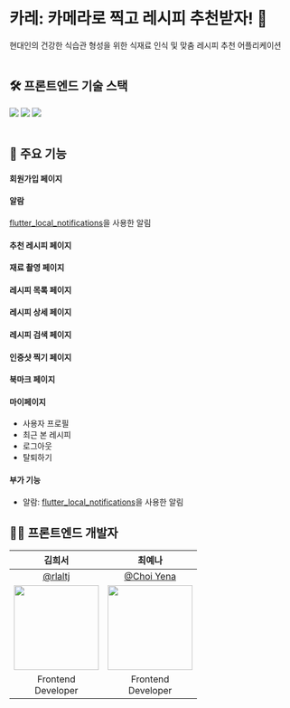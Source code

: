 # 카레: 카메라로 찍고 레시피 추천받자! 🍛
현대인의 건강한 식습관 형성을 위한 식재료 인식 및 맞춤 레시피 추천 어플리케이션<br/><br/> 


## 🛠 프론트엔드 기술 스택
<div align=start>
   <img src="https://img.shields.io/badge/flutter-02569B?style=for-the-badge&logo=flutter&logoColor=white">
   <img src="https://img.shields.io/badge/android-3DDC84B?style=for-the-badge&logo=android&logoColor=white">
   <img src="https://img.shields.io/badge/ios-000000?style=for-the-badge&logo=ios&logoColor=white">
</div>
<br/>

## 📍 주요 기능
#### 회원가입 페이지

#### 알람
[flutter_local_notifications](https://pub.dev/packages/flutter_local_notifications)을 사용한 알림

#### 추천 레시피 페이지

#### 재료 촬영 페이지
#### 레시피 목록 페이지
#### 레시피 상세 페이지 
#### 레시피 검색 페이지
#### 인증샷 찍기 페이지
#### 북마크 페이지 
#### 마이페이지 
- 사용자 프로필
- 최근 본 레시피
- 로그아웃
- 탈퇴하기
#### 부가 기능
- 알람: [flutter_local_notifications](https://pub.dev/packages/flutter_local_notifications)을 사용한 알림

## 🤹🏻 프론트엔드 개발자
| 김희서 | 최예나 |
| :-: | :-: |
|[@rlaltj](https://github.com/hap6v6) | [@Choi Yena](https://github.com/YenaChoi00) |
|<img src="https://avatars.githubusercontent.com/u/76986589?v=4" style="width:150px; height:150px;">|<img src="https://avatars.githubusercontent.com/u/71956482?v=4" style="width:150px; height:150px;">|
| Frontend<br/>Developer | Frontend<br/>Developer |
